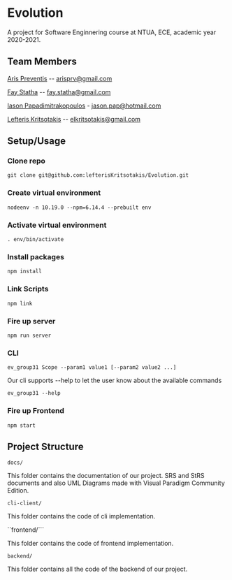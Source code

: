 # Evolution

A project for Software Enginnering course at NTUA, ECE, academic year 2020-2021.

## Team Members

[Aris Preventis](https://github.com/arispr) -- arisprv@gmail.com 

[Fay Statha](https://github.com/FayStatha) -- fay.statha@gmail.com

[Iason Papadimitrakopoulos](https://github.com/IasonasPap) - jason.pap@hotmail.com

[Lefteris Kritsotakis](https://github.com/lefterisKritsotakis) -- elkritsotakis@gmail.com

## Setup/Usage

### Clone repo

```git clone git@github.com:lefterisKritsotakis/Evolution.git```

### Create virtual environment

```nodeenv -n 10.19.0 --npm=6.14.4 --prebuilt env```

### Activate virtual environment

```. env/bin/activate```

### Install packages

```npm install```

### Link Scripts

```npm link```

### Fire up server

```npm run server```

### CLI

```ev_group31 Scope --param1 value1 [--param2 value2 ...]```

Our cli supports --help to let the user know about the available commands

```ev_group31 --help```

### Fire up Frontend

```npm start```

## Project Structure

```docs/```

This folder contains the documentation of our project. SRS and StRS documents and also UML Diagrams made with Visual Paradigm Community Edition.

```cli-client/```

This folder contains the code of cli implementation.

``frontend/```

This folder contains the code of frontend implementation.

```backend/```

This folder contains all the code of the backend of our project.
